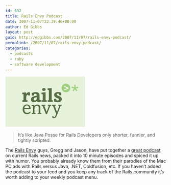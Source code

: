 ```yaml
---
id: 632
title: Rails Envy Podcast
date: 2007-11-07T22:39:46+00:00
author: Ed Gibbs
layout: post
guid: http://edgibbs.com/2007/11/07/rails-envy-podcast/
permalink: /2007/11/07/rails-envy-podcast/
categories:
  - podcasts
  - ruby
  - software development
---
```

<div>
  <img src="/images/rails_envy_logo.gif" alt="rails_envy_logo.gif" border="0" width="250" height="158" />
</div>

> It&#8217;s like Java Posse for Rails Developers only shorter, funnier, and tightly scripted. 

The [Rails Envy](http://www.railsenvy.com/) guys, Gregg and Jason, have put together a g[reat podcast](http://www.railsenvy.com/podcast) on current Rails news, packed it into 10 minute episodes and spiced it up with humor. You probably already know them from their parodies of the Mac PC ads with Rails versus Java, .NET, Coldfusion, etc. If you haven&#8217;t added the podcast to your feed and you keep any track of the Rails community it&#8217;s worth adding to your weekly podcast menu.
